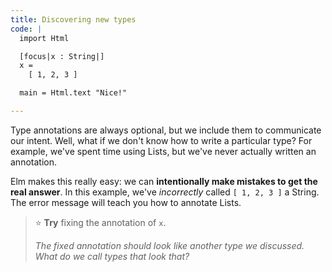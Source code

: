 ```yaml
---
title: Discovering new types
code: |
  import Html

  [focus|x : String|]
  x =
    [ 1, 2, 3 ]

  main = Html.text "Nice!"

---
```


Type annotations are always optional, but we include them to communicate our intent.
Well, what if we don't know how to write a particular type?
For example, we've spent time using Lists, but we've never actually written an annotation.

Elm makes this really easy:
we can **intentionally make mistakes to get the real answer**.
In this example, we've _incorrectly_ called `[ 1, 2, 3 ]` a String.
The error message will teach you how to annotate Lists.

> ⭐️ **Try** fixing the annotation of `x`.
>
> _The fixed annotation should look like another type we discussed.
> What do we call types that look that?_
